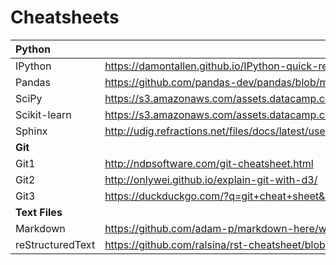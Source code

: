 # Cheatsheets

|Python                                                                    ||
|:--|:----|
|IPython          | https://damontallen.github.io/IPython-quick-ref-sheets/|
|Pandas           | https://github.com/pandas-dev/pandas/blob/master/doc/cheatsheet/Pandas_Cheat_Sheet.pdf|
|SciPy         | https://s3.amazonaws.com/assets.datacamp.com/blog_assets/Python_SciPy_Cheat_Sheet_Linear_Algebra.pdf |
|Scikit-learn     | https://s3.amazonaws.com/assets.datacamp.com/blog_assets/Scikit_Learn_Cheat_Sheet_Python.pdf|
|Sphinx           | http://udig.refractions.net/files/docs/latest/user/docguide/sphinxSyntax.html|
|__Git__                                                    ||
|Git1             | http://ndpsoftware.com/git-cheatsheet.html |
|Git2             | http://onlywei.github.io/explain-git-with-d3/ |
|Git3             | https://duckduckgo.com/?q=git+cheat+sheet&t=h_&ia=cheatsheet&iax=1 |
|__Text Files__                                                                          ||
|Markdown         | https://github.com/adam-p/markdown-here/wiki/Markdown-Cheatsheet|
|reStructuredText | https://github.com/ralsina/rst-cheatsheet/blob/master/rst-cheatsheet.rst|
